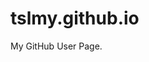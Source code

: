 # tslmy.github.io
My GitHub User Page.

<div class="github-card" data-github="tslmy" data-width="400" data-height="317" data-theme="medium"></div>
<script src="//cdn.jsdelivr.net/github-cards/latest/widget.js"></script>
